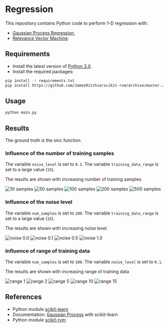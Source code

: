 # Regression

This repository contains Python code to perform 1-D regression with:
-   [Gaussian Process Regression](https://en.wikipedia.org/wiki/Kriging),
-   [Relevance Vector Machine](https://en.wikipedia.org/wiki/Relevance_vector_machine).

## Requirements

-   Install the latest version of [Python 3.X](https://www.python.org/downloads/).
-   Install the required packages:

```bash
pip install -r requirements.txt
pip install https://github.com/JamesRitchie/scikit-rvm/archive/master.zip
```

## Usage

```bash
python main.py
```

## Results

The ground truth is the sinc function.

### Influence of the number of training samples

The variable `noise_level` is set to `0.1`.
The variable `training_data_range` is set to a large value (`15`).

The results are shown with increasing number of training samples.

![10 samples](https://i.imgur.com/NM0Gerr.png)
![50 samples](https://i.imgur.com/9JbUXcK.png)
![100 samples](https://i.imgur.com/pEmUJyn.png)
![200 samples](https://i.imgur.com/r5yjsGD.png)
![500 samples](https://i.imgur.com/J4krNnB.png)

### Influence of the noise level

The variable `num_samples` is set to `100`.
The variable `training_data_range` is set to a large value (`15`).

The results are shown with increasing noise level.

![noise 0.0](https://i.imgur.com/lq63j83.png)
![noise 0.1](https://i.imgur.com/aw7O2KS.png)
![noise 0.5](https://i.imgur.com/d9dknjW.png)
![noise 1.0](https://i.imgur.com/dFyDuDE.png)

### Influence of range of training data

The variable `num_samples` is set to `100`.
The variable `noise_level` is set to `0.1`.

The results are shown with increasing range of training data

![range 1](https://i.imgur.com/7OyCgMI.png)
![range 2](https://i.imgur.com/az6BP26.png)
![range 5](https://i.imgur.com/fLn9jmF.png)
![range 10](https://i.imgur.com/7tCFWFZ.png)
![range 15](https://i.imgur.com/ugN0nQi.png)

## References

-   Python module [scikit-learn](https://github.com/scikit-learn/scikit-learn)
-   Documentation: [Gaussian Process](https://scikit-learn.org/stable/modules/gaussian_process.html) with scikit-learn
-   Python module [scikit-rvm](https://github.com/JamesRitchie/scikit-rvm)
